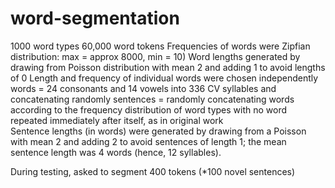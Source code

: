 # word-segmentation

1000 word types
60,000 word tokens 
Frequencies of words were Zipfian distribution: max = approx 8000, min =  10) 
Word lengths generated by drawing from Poisson distribution with mean 2 and adding 1 to avoid lengths of 0 
Length and frequency of individual words were chosen independently 
words = 24 consonants and 14 vowels into 336 CV syllables and concatenating randomly 
sentences = randomly concatenating words according to the frequency distribution of word types with no word 
repeated immediately after itself, as in original work  
Sentence lengths (in words) were generated by drawing from a Poisson
with mean 2 and adding 2 to avoid sentences of length 1; the mean
sentence length was 4 words (hence, 12 syllables).

During testing, 
asked to segment 400 tokens
(*100 novel sentences)
